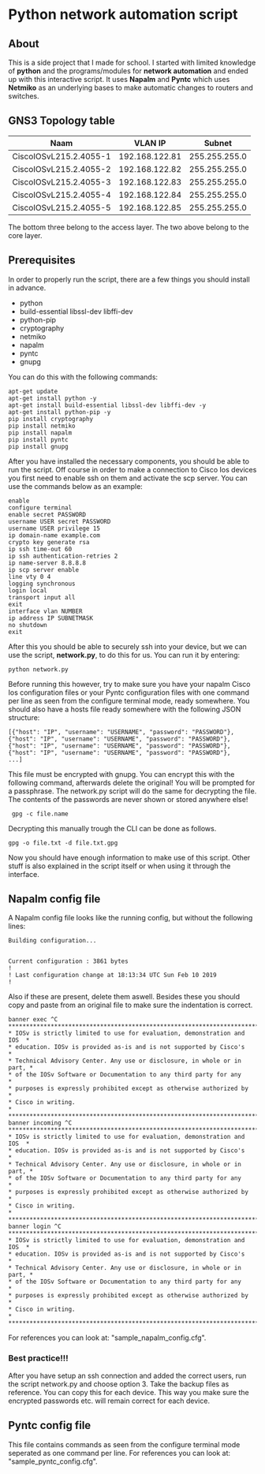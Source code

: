 # Python network automation script
## About
This is a side project that I made for school.
I started with limited knowledge of **python** and the programs/modules for **network automation** and ended up with this interactive script.
It uses **Napalm** and **Pyntc** which uses **Netmiko** as an underlying bases to make automatic changes to routers and switches.

## GNS3 Topology table
| Naam                   | VLAN IP        | Subnet        |
| ---------------------- | -------------- | ------------- |
| CiscoIOSvL215.2.4055-1 | 192.168.122.81 | 255.255.255.0 |
| CiscoIOSvL215.2.4055-2 | 192.168.122.82 | 255.255.255.0 |
| CiscoIOSvL215.2.4055-3 | 192.168.122.83 | 255.255.255.0 |
| CiscoIOSvL215.2.4055-4 | 192.168.122.84 | 255.255.255.0 |
| CiscoIOSvL215.2.4055-5 | 192.168.122.85 | 255.255.255.0 |

The bottom three belong to the access layer. The two above belong to the core layer.

## Prerequisites
In order to properly run the script, there are a few things you should install in advance.

* python
* build-essential libssl-dev libffi-dev
* python-pip
* cryptography
* netmiko
* napalm
* pyntc
* gnupg

You can do this with the following commands:

```
apt-get update
apt-get install python -y
apt-get install build-essential libssl-dev libffi-dev -y
apt-get install python-pip -y
pip install cryptography
pip install netmiko
pip install napalm
pip install pyntc
pip install gnupg
```

After you have installed the necessary components, you should be able to run the script.
Off course in order to make a connection to Cisco Ios devices you first need to enable ssh on them and activate the scp server.
You can use the commands below as an example:

```
enable
configure terminal
enable secret PASSWORD
username USER secret PASSWORD
username USER privilege 15
ip domain-name example.com
crypto key generate rsa
ip ssh time-out 60
ip ssh authentication-retries 2
ip name-server 8.8.8.8
ip scp server enable
line vty 0 4
logging synchronous
login local
transport input all
exit
interface vlan NUMBER
ip address IP SUBNETMASK
no shutdown
exit
```

After this you should be able to securely ssh into your device, but we can use the script, **network.py**, to do this for us.
You can run it by entering:

```
python network.py
```

Before running this however, try to make sure you have your napalm Cisco Ios configuration files or your Pyntc configuration files with one command per line as seen from the configure terminal mode, ready somewhere.
You should also have a hosts file ready somewhere with the following JSON structure:

```
[{"host": "IP", "username": "USERNAME", "password": "PASSWORD"},
{"host": "IP", "username": "USERNAME", "password": "PASSWORD"},
{"host": "IP", "username": "USERNAME", "password": "PASSWORD"},
{"host": "IP", "username": "USERNAME", "password": "PASSWORD"},
...]
```

This file must be encrypted with gnupg. You can encrypt this with the following command, afterwards delete the original!
You will be prompted for a passphrase. The network.py script will do the same for decrypting the file. The contents of the passwords are never shown or stored anywhere else!

```
 gpg -c file.name
```

Decrypting this manually trough the CLI can be done as follows.

```
gpg -o file.txt -d file.txt.gpg
```

Now you should have enough information to make use of this script.
Other stuff is also explained in the script itself or when using it through the interface.

## Napalm config file
A Napalm config file looks like the running config, but without the following lines:

```
Building configuration...


Current configuration : 3861 bytes
!
! Last configuration change at 18:13:34 UTC Sun Feb 10 2019
!
```

Also if these are present, delete them aswell. Besides these you should copy and paste from an original file to make sure the indentation is correct.

```
banner exec ^C
**************************************************************************
* IOSv is strictly limited to use for evaluation, demonstration and IOS  *
* education. IOSv is provided as-is and is not supported by Cisco's      *
* Technical Advisory Center. Any use or disclosure, in whole or in part, *
* of the IOSv Software or Documentation to any third party for any       *
* purposes is expressly prohibited except as otherwise authorized by     *
* Cisco in writing.                                                      *
**************************************************************************^C
banner incoming ^C
**************************************************************************
* IOSv is strictly limited to use for evaluation, demonstration and IOS  *
* education. IOSv is provided as-is and is not supported by Cisco's      *
* Technical Advisory Center. Any use or disclosure, in whole or in part, *
* of the IOSv Software or Documentation to any third party for any       *
* purposes is expressly prohibited except as otherwise authorized by     *
* Cisco in writing.                                                      *
**************************************************************************^C
banner login ^C
**************************************************************************
* IOSv is strictly limited to use for evaluation, demonstration and IOS  *
* education. IOSv is provided as-is and is not supported by Cisco's      *
* Technical Advisory Center. Any use or disclosure, in whole or in part, *
* of the IOSv Software or Documentation to any third party for any       *
* purposes is expressly prohibited except as otherwise authorized by     *
* Cisco in writing.                                                      *
**************************************************************************^C
```

For references you can look at: "sample_napalm_config.cfg".

### Best practice!!!
After you have setup an ssh connection and added the correct users, run the script network.py and choose option 3. Take the backup files as reference. You can copy this for each device. This way you make sure the encrypted passwords etc. will remain correct for each device.

## Pyntc config file
This file contains commands as seen from the configure terminal mode seperated as one command per line.
For references you can look at: "sample_pyntc_config.cfg".
